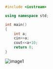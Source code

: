 ```C++

#include <iostream>

using namespace std;

int main()
{
    int a;
    cin>>a;
    cout<<a+10;
    return 0;
}

```

![image1]()
